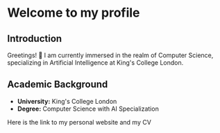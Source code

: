 # Welcome to my profile

## Introduction
Greetings! 👋 I am currently immersed in the realm of Computer Science, specializing in Artificial Intelligence at King's College London.

## Academic Background
- **University:** King's College London
- **Degree:** Computer Science with AI Specialization

Here is the link to my personal website and my CV

